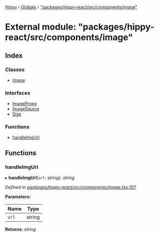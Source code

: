 [Hippy](../README.md) › [Globals](../globals.md) › ["packages/hippy-react/src/components/image"](_packages_hippy_react_src_components_image_.md)

# External module: "packages/hippy-react/src/components/image"

## Index

### Classes

* [Image](../classes/_packages_hippy_react_src_components_image_.image.md)

### Interfaces

* [ImageProps](../interfaces/_packages_hippy_react_src_components_image_.imageprops.md)
* [ImageSource](../interfaces/_packages_hippy_react_src_components_image_.imagesource.md)
* [Size](../interfaces/_packages_hippy_react_src_components_image_.size.md)

### Functions

* [handleImgUrl](_packages_hippy_react_src_components_image_.md#handleimgurl)

## Functions

###  handleImgUrl

▸ **handleImgUrl**(`url`: string): *string*

*Defined in [packages/hippy-react/src/components/image.tsx:107](https://github.com/jeromehan/Hippy/blob/6216275/packages/hippy-react/src/components/image.tsx#L107)*

**Parameters:**

Name | Type |
------ | ------ |
`url` | string |

**Returns:** *string*
